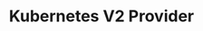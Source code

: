---
title: "Kubernetes V2 Provider"
linkTitle: "K8s-v2 Provider"
weight: 2
description: >
  Kubernetes provider for Spinnaker
---